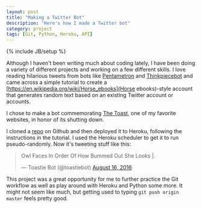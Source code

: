 ```yaml
---
layout: post
title: "Making a Twitter Bot"
description: "Here's how I made a Twitter bot"
category: project
tags: [Git, Python, Heroku, API]
---
```

{% include JB/setup %}

Although I haven't been writing much about coding lately, I have been doing a variety of different projects and working on a few different skills. I love reading hilarious tweets from bots like [Pentametron](https://twitter.com/pentametron) and [Thinkpiecebot](https://twitter.com/thinkpiecebot) and came across a simple tutorial to create a [https://en.wikipedia.org/wiki/Horse_ebooks](Horse ebooks)-style account that generates random text based on an existing Twitter account or accounts. 

I chose to make a bot commemorating [The Toast](http://the-toast.net), one of my favorite websites, in honor of its shutting down. 

I cloned a [repo](https://github.com/tommeagher/heroku_ebooks) on Github and then deployed it to Heroku, following the instructions in the tutorial. I used the Heroku scheduler to get it to run pseudo-randomly. Now it's tweeting stuff like this:

<blockquote class="twitter-tweet" data-lang="en"><p lang="en" dir="ltr">Owl Faces In Order Of How Bummed Out She Looks |.</p>&mdash; Toastie Bot (@toastiebot) <a href="https://twitter.com/toastiebot/status/765488215256162304">August 16, 2016</a></blockquote>
<script async src="//platform.twitter.com/widgets.js" charset="utf-8"></script>

This project was a great opportunity for me to further practice the Git workflow as well as play around with Heroku and Python some more. It might not seem like much, but getting used to typing ```git push origin master``` feels pretty good.
